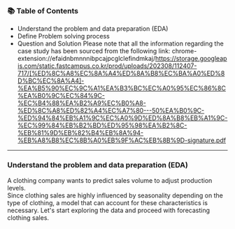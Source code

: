 ### 📚 Table of Contents

- Understand the problem and data preparation (EDA)
- Define Problem solving process
- Question and Solution
Please note that all the information regarding the case study has been sourced from the following link: chrome-extension://efaidnbmnnnibpcajpcglclefindmkaj/https://storage.googleapis.com/static.fastcampus.co.kr/prod/uploads/202308/112407-717/[%ED%8C%A8%EC%8A%A4%ED%8A%B8%EC%BA%A0%ED%8D%BC%EC%8A%A4]-%EA%B5%90%EC%9C%A1%EA%B3%BC%EC%A0%95%EC%86%8C%EA%B0%9C%EC%84%9C-%EC%B4%88%EA%B2%A9%EC%B0%A8-%ED%8C%A8%ED%82%A4%EC%A7%80---50%EA%B0%9C-%ED%94%84%EB%A1%9C%EC%A0%9D%ED%8A%B8%EB%A1%9C-%EC%99%84%EB%B2%BD%ED%95%98%EA%B2%8C-%EB%81%9D%EB%82%B4%EB%8A%94-%EB%A8%B8%EC%8B%A0%EB%9F%AC%EB%8B%9D-signature.pdf

-----

### Understand the problem and data preparation (EDA)

A clothing company wants to predict sales volume to adjust production levels.  
Since clothing sales are highly influenced by seasonality depending on the type of clothing, a model that can account for these characteristics is necessary. 
Let's start exploring the data and proceed with forecasting clothing sales.

